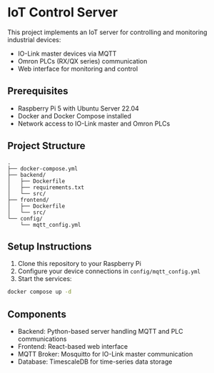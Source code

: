 # IoT Control Server

This project implements an IoT server for controlling and monitoring industrial devices:
- IO-Link master devices via MQTT
- Omron PLCs (RX/QX series) communication
- Web interface for monitoring and control

## Prerequisites
- Raspberry Pi 5 with Ubuntu Server 22.04
- Docker and Docker Compose installed
- Network access to IO-Link master and Omron PLCs

## Project Structure
```
.
├── docker-compose.yml
├── backend/
│   ├── Dockerfile
│   ├── requirements.txt
│   └── src/
├── frontend/
│   ├── Dockerfile
│   └── src/
└── config/
    └── mqtt_config.yml
```

## Setup Instructions

1. Clone this repository to your Raspberry Pi
2. Configure your device connections in `config/mqtt_config.yml`
3. Start the services:
```bash
docker compose up -d
```

## Components
- Backend: Python-based server handling MQTT and PLC communications
- Frontend: React-based web interface
- MQTT Broker: Mosquitto for IO-Link master communication
- Database: TimescaleDB for time-series data storage 